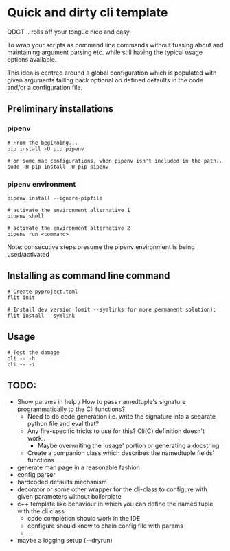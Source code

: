 # Quick and dirty cli template

QDCT .. rolls off your tongue nice and easy.

To wrap your scripts as command line commands without
fussing about and maintaining argument parsing etc.
while still having the typical usage options available.

This idea is centred around a global configuration which
is populated with given arguments falling back optional on
defined defaults in the code and/or a configuration file.

## Preliminary installations

### pipenv

    # From the beginning...
    pip install -U pip pipenv
    
    # on some mac configurations, when pipenv isn't included in the path..
    sudo -H pip install -U pip pipenv
    
### pipenv environment

    pipenv install --ignore-pipfile
    
    # activate the environment alternative 1
    pipenv shell
    
    # activate the environment alternative 2
    pipenv run <command>
    
Note: consecutive steps presume the pipenv environment is being
used/activated

## Installing as command line command

    # Create pyproject.toml
    flit init 
    
    # Install dev version (omit --symlinks for more permanent solution):
    flit install --symlink

## Usage

    # Test the damage
    cli -- -h
    cli -- -i
    
## TODO:

* Show params in help / How to pass namedtuple's signature programmatically to the Cli functions?    
  * Need to do code generation i.e. write the signature into a separate python file and eval that?
  * Any fire-specific tricks to use for this? Cli(C) definition doesn't work..
    * Maybe overwriting the 'usage' portion or generating a docstring
  * Create a companion class which describes the namedtuple fields' functions
* generate man page in a reasonable fashion
* config parser
* hardcoded defaults mechanism
* decorator or some other wrapper for the cli-class to configure with given parameters without boilerplate
* c++ template like behaviour in which you can define the named tuple with the cli class
  * code completion should work in the IDE
  * configure should know to chain config file with params
  * ...
* maybe a logging setup (--dryrun)